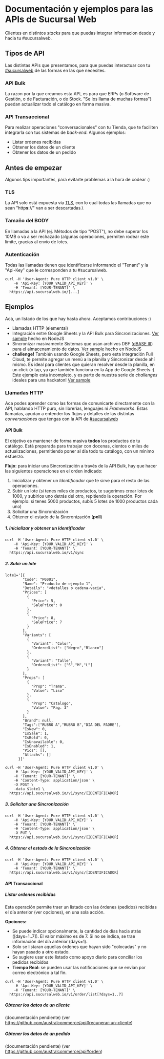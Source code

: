 # Documentación y ejemplos para las APIs de Sucursal Web
Clientes en distintos *stacks* para que puedas integrar informacion desde y hacia tu #sucursalweb.

## Tipos de API
Las distintas APIs que presentamos, para que puedas interactuar con tu [#sucursalweb](https://www.sucursalweb.io) de las formas en las que necesites.

### API Bulk
La razon por la que creamos esta API, es para que ERPs (o Software de Gestión, o de Facturación, o de Stock. "Se los llama de muchas formas") puedan actualizar todo el catálogo en forma masiva.

### API Transaccional
Para realizar operaciones "conversacionales" con tu Tienda, que te faciliten integrarla con tus sistemas de *back-end*. Algunos ejemplos:

* Listar ordenes recibidas
* Obtener los datos de un cliente
* Obtener los datos de un pedido

## Antes de empezar
Algunos tips importantes, para evitarte problemas a la hora de codear :)

### TLS
La API solo está expuesta vía [TLS](https://en.wikipedia.org/wiki/Transport_Layer_Security), con lo cual todas las llamadas que no sean "http**s**://" van a ser descartadas.\

### Tamaño del BODY
En llamadas a la API (ej. Métodos de tipo "POST"), no debe superar los 10MB o va a ser rechazado (algunas operaciones, permiten rodear este límite, gracias al envío de lotes.

### Autenticación
Todas las llamadas tienen que identificarse informando el "Tenant" y la "Api-Key" que le corresponden a tu #sucursalweb.

```
curl -H 'User-Agent: Pure HTTP client v1.0' \
    -H 'Api-Key: [YOUR_VALID_API_KEY]' \
    -H 'Tenant: [YOUR-TENANT]' \
  https://api.sucursalweb.io/[...]
```

## Ejemplos
Acá, un listado de los que hay hasta ahora. Aceptamos contribuciones :)

* Llamadas HTTP (elemental)
* Integración entre Google Sheets y la API Bulk para Sincronizaciones. [Ver sample](https://github.com/sucursalweb/api-docs/tree/master/samples/googlesheet-node) hecho en NodeJS
* Sincronizar masivamente Sistemas que usan archivos DBF ([dBASE III](https://es.wikipedia.org/wiki/DBase#dBASE_III)) para el almacenamiento de datos. [Ver sample](https://github.com/sucursalweb/api-docs/tree/master/samples/dbf-node) hecho en NodeJS
* **challenge!** También usando Google Sheets, pero esta integración Full Cloud, te permite agregar un menú a la planilla y Sincronizar desde ahí mismo. Es ideal para clientes que quieran resolver desde la planilla, en un click (o tap, ya que también funciona en la App de Google Sheets :). Este ejemplo esta incompleto, y es parte de nuestra serie de *challenges* ideales para una hackaton! [Ver sample](https://github.com/sucursalweb/api-docs/tree/master/samples/googlesheet-menu)

### Llamadas HTTP
Aca podes aprender como las formas de comunicarte directamente con la API, hablando HTTP puro, sin librerías, lenguajes ni *Frameworks*. Estas llamadas, ayudan a entender los flujos y detalles de las distintas *conversaciones* que tengas con la API de [#sucursalweb](https://twitter.com/sucursalwebio)

#### API Bulk
El objetivo es mantener de forma masiva **todos** los productos de tu catálogo. Está preparada para trabajar con docenas, cientos o miles de actualizaciones, permitiendo poner al día todo tu catálogo, con un minimo esfuerzo.

**Flujo:** para iniciar una Sincronización a través de la API Bulk, hay que hacer las siguientes operaciones en el orden indicado:

1. Inicializar y obtener un *Identificador* que te sirve para el resto de las operaciones.
2. Subir un lote (si tenes miles de productos, te sugerimos crear lotes de 1000, y subirlos uno detrás del otro, repitiendo la operación. Por ejemplo: si tenes 5000 productos, subís 5 lotes de 1000 productos cada uno)
3. Solicitar una Sincronización
4. Obtener el estado de la Sincronización (**poll**)

##### 1. Inicializar y obtener un *Identificador*
```
curl -H 'User-Agent: Pure HTTP client v1.0' \
    -H 'Api-Key: [YOUR_VALID_API_KEY]' \
    -H 'Tenant: [YOUR-TENANT]' \
  https://api.sucursalweb.io/v1/sync
```

##### 2. Subir un lote
```
lote1='[{
        "Code": "P0001",
        "Name": "Producto de ejemplo 1",
        "Details": "<detalles o cadena-vacia",
        "Prices": [
          {
            "Price": 5,
            "SalePrice": 0
          },
          {
            "Price": 8,
            "SalePrice": 7
          }
        ],
        "Variants": [
          {
            "Variant": "Color",
            "OrderedList": ["Negro","Blanco"]
          },
          {
            "Variant": "Talle",
            "OrderedList": ["S","M","L"]
          }
        ],
        "Props": [
          {
            "Prop": "Trama",
            "Value": "Liso"
          },
          {
            "Prop": "Catalogo",
            "Value": "Pag. 3"
          }
        ],
        "Brand": null,
        "Tags":["RUBRO A","RUBRO B","DIA DEL PADRE"],
        "IsNew": 0,
        "IsSale": 1,
        "IsBold": 0,
        "IsUnavailable": 0,
        "IsEnabled": 1,
        "Pics": [],
        "Attachs": []
      }]'

curl -H 'User-Agent: Pure HTTP client v1.0' \
    -H 'Api-Key: [YOUR_VALID_API_KEY]' \
    -H 'Tenant: [YOUR-TENANT]' \
    -H 'Content-Type: application/json' \
    -X POST \
    -data $lote1 \
  https://api.sucursalweb.io/v1/sync/[IDENTIFICADOR]
```

##### 3. Solicitar una Sincronización
```
curl -H 'User-Agent: Pure HTTP client v1.0' \
    -H 'Api-Key: [YOUR_VALID_API_KEY]' \
    -H 'Tenant: [YOUR-TENANT]' \
    -H 'Content-Type: application/json' \
    -X PUT \
  https://api.sucursalweb.io/v1/sync/[IDENTIFICADOR]
```

##### 4. Obtener el estado de la Sincronización
```
curl -H 'User-Agent: Pure HTTP client v1.0' \
    -H 'Api-Key: [YOUR_VALID_API_KEY]' \
    -H 'Tenant: [YOUR-TENANT]' \
  https://api.sucursalweb.io/v1/sync/[IDENTIFICADOR]
```

#### API Transaccional

##### Listar ordenes recibidas
Esta operación permite traer un listado con las órdenes (pedidos) recibidas el día anterior (ver opciones), en una sola acción.

**Opciones:**

* Se puede indicar opcionalmente, la cantidad de días hacia atrás ([days=1..7]). El valor máximo es de 7. Si no se indica, se trae información del día anterior (days=1).
* Solo se listaran aquellas órdenes que hayan sido "colocadas" y no hayan pasado a otro estado.
* Se sugiere usar este listado como apoyo diario para conciliar los pedidos recibidos
* **Tiempo Real:** se pueden usar las notificaciones que se envían por correo electrónico a tal fin.

```
curl -H 'User-Agent: Pure HTTP client v1.0' \
    -H 'Api-Key: [YOUR_VALID_API_KEY]' \
    -H 'Tenant: [YOUR-TENANT]' \
  https://api.sucursalweb.io/v1/order/list[?days=1..7]  
```

##### Obtener los datos de un cliente
(documentación pendiente) (ver https://github.com/australcommerce/api#recuperar-un-cliente)
##### Obtener los datos de un pedido
(documentación pendiente) (ver https://github.com/australcommerce/api#orden)
